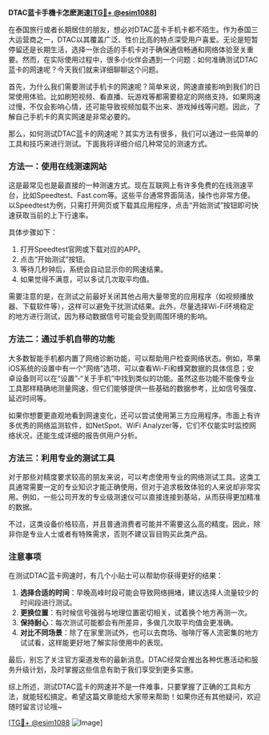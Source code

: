 **DTAC蓝卡手機卡怎麽測速[[TG💪+ @esim1088](https://t.me/s/esim1088)]**

在泰国旅行或者长期居住的朋友，想必对DTAC蓝卡手机卡都不陌生。作为泰国三大运营商之一，DTAC以其覆盖广泛、性价比高的特点深受用户喜爱。无论是短暂停留还是长期生活，选择一张合适的手机卡对于确保通信畅通和网络体验至关重要。然而，在实际使用过程中，很多小伙伴会遇到一个问题：如何准确测试DTAC蓝卡的网速呢？今天我们就来详细聊聊这个问题。

首先，为什么我们需要测试手机卡的网速呢？简单来说，网速直接影响到我们的日常使用体验。比如刷短视频、看直播、玩游戏等都需要稳定的网络支持。如果网速过慢，不仅会影响心情，还可能导致视频加载不出来、游戏掉线等问题。因此，了解自己手机卡的真实网速是非常必要的。

那么，如何测试DTAC蓝卡的网速呢？其实方法有很多，我们可以通过一些简单的工具和技巧来进行测试。下面我将详细介绍几种常见的测速方式。

### 方法一：使用在线测速网站

这是最常见也是最直接的一种测速方式。现在互联网上有许多免费的在线测速平台，比如Speedtest、Fast.com等。这些平台通常界面简洁，操作也非常方便。以Speedtest为例，只需打开网页或下载其应用程序，点击“开始测试”按钮即可快速获取当前的上下行速率。

具体步骤如下：
1. 打开Speedtest官网或下载对应的APP。
2. 点击“开始测试”按钮。
3. 等待几秒钟后，系统会自动显示你的网速结果。
4. 如果觉得不满意，可以多试几次取平均值。

需要注意的是，在测试之前最好关闭其他占用大量带宽的应用程序（如视频播放器、下载软件等），这样可以避免干扰测试结果。此外，尽量选择Wi-Fi环境稳定的地方进行测试，因为移动数据信号可能会受到周围环境的影响。

### 方法二：通过手机自带的功能

大多数智能手机都内置了网络诊断功能，可以帮助用户检查网络状态。例如，苹果iOS系统的设置中有一个“网络”选项，可以查看Wi-Fi和蜂窝数据的具体信息；安卓设备则可以在“设置”-“关于手机”中找到类似的功能。虽然这些功能不能像专业工具那样精确地测量网速，但它们能够提供一些基础的数据参考，比如信号强度、延迟时间等。

如果你想要更直观地看到网速变化，还可以尝试使用第三方应用程序。市面上有许多优秀的网络监测软件，如NetSpot、WiFi Analyzer等，它们不仅能实时监控网络状况，还能生成详细的报告供用户分析。

### 方法三：利用专业的测试工具

对于那些对精度要求较高的朋友来说，可以考虑使用专业的网络测试工具。这类工具通常需要一定的专业知识才能正确使用，但对于追求极致体验的人来说却非常实用。例如，一些公司开发的专业级测速仪可以直接连接到基站，从而获得更加精准的数据。

不过，这类设备价格较高，并且普通消费者可能并不需要这么高的精度。因此，除非你是专业人士或者有特殊需求，否则不建议盲目购买此类产品。

### 注意事项

在测试DTAC蓝卡网速时，有几个小贴士可以帮助你获得更好的结果：

1. **选择合适的时间**：早晚高峰时段可能会导致网络拥堵，建议选择人流量较少的时间段进行测试。
2. **更换位置**：有时候信号强弱与地理位置密切相关，试着换个地方再测一次。
3. **保持耐心**：每次测试可能都会有所差异，多做几次取平均值会更准确。
4. **对比不同场景**：除了在家里测试外，也可以去商场、咖啡厅等人流密集的地方试试看，这样能更好地了解实际使用中的表现。

最后，别忘了关注官方渠道发布的最新消息。DTAC经常会推出各种优惠活动和服务升级计划，及时掌握这些信息有助于我们享受到更多实惠。

综上所述，测试DTAC蓝卡的网速并不是一件难事，只要掌握了正确的工具和方法，就能轻松搞定。希望这篇文章能给大家带来帮助！如果你还有其他疑问，欢迎随时留言讨论哦~

[[TG💪+ @esim1088](https://t.me/s/esim1088) ![Image](https://i.postimg.cc/4NQfJmqS/Snipaste-2025-05-13-00-14-12.png)]